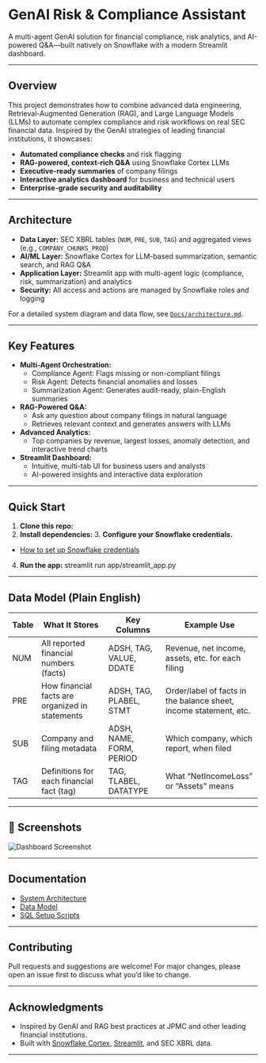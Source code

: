 # GenAI Risk & Compliance Assistant

A multi-agent GenAI solution for financial compliance, risk analytics, and AI-powered Q&A—built natively on Snowflake with a modern Streamlit dashboard.

---

## Overview

This project demonstrates how to combine advanced data engineering, Retrieval-Augmented Generation (RAG), and Large Language Models (LLMs) to automate complex compliance and risk workflows on real SEC financial data. Inspired by the GenAI strategies of leading financial institutions, it showcases:

- **Automated compliance checks** and risk flagging
- **RAG-powered, context-rich Q&A** using Snowflake Cortex LLMs
- **Executive-ready summaries** of company filings
- **Interactive analytics dashboard** for business and technical users
- **Enterprise-grade security and auditability**

---

## Architecture

- **Data Layer:** SEC XBRL tables (`NUM`, `PRE`, `SUB`, `TAG`) and aggregated views (e.g., `COMPANY_CHUNKS_PROD`)
- **AI/ML Layer:** Snowflake Cortex for LLM-based summarization, semantic search, and RAG Q&A
- **Application Layer:** Streamlit app with multi-agent logic (compliance, risk, summarization) and analytics
- **Security:** All access and actions are managed by Snowflake roles and logging

For a detailed system diagram and data flow, see [`Docs/architecture.md`](Docs/architecture.md).

---

## Key Features

- **Multi-Agent Orchestration:**  
  - Compliance Agent: Flags missing or non-compliant filings  
  - Risk Agent: Detects financial anomalies and losses  
  - Summarization Agent: Generates audit-ready, plain-English summaries  
- **RAG-Powered Q&A:**  
  - Ask any question about company filings in natural language  
  - Retrieves relevant context and generates answers with LLMs  
- **Advanced Analytics:**  
  - Top companies by revenue, largest losses, anomaly detection, and interactive trend charts  
- **Streamlit Dashboard:**  
  - Intuitive, multi-tab UI for business users and analysts  
  - AI-powered insights and interactive data exploration

---

## Quick Start

1. **Clone this repo:**
2. **Install dependencies:**
   3. **Configure your Snowflake credentials.**
- [How to set up Snowflake credentials](https://docs.snowflake.com/en/user-guide/python-connector-example)
4. **Run the app:**
streamlit run app/streamlit_app.py


---

## Data Model (Plain English)

| Table | What It Stores                               | Key Columns                  | Example Use                                                      |
|-------|----------------------------------------------|------------------------------|------------------------------------------------------------------|
| NUM   | All reported financial numbers (facts)       | ADSH, TAG, VALUE, DDATE      | Revenue, net income, assets, etc. for each filing                |
| PRE   | How financial facts are organized in statements | ADSH, TAG, PLABEL, STMT      | Order/label of facts in the balance sheet, income statement, etc.|
| SUB   | Company and filing metadata                  | ADSH, NAME, FORM, PERIOD     | Which company, which report, when filed                          |
| TAG   | Definitions for each financial fact (tag)    | TAG, TLABEL, DATATYPE        | What “NetIncomeLoss” or “Assets” means                           |

---

## 📸 Screenshots

![Dashboard Screenshot](images/dashboard_screenshot.png)

---

## Documentation

- [System Architecture](docs/architecture.md)
- [Data Model](docs/data_model.md)
- [SQL Setup Scripts](sql/)

---

## Contributing

Pull requests and suggestions are welcome! For major changes, please open an issue first to discuss what you’d like to change.

---

## Acknowledgments

- Inspired by GenAI and RAG best practices at JPMC and other leading financial institutions.
- Built with [Snowflake Cortex](https://docs.snowflake.com/en/user-guide/snowflake-cortex), [Streamlit](https://streamlit.io/), and SEC XBRL data.

---



